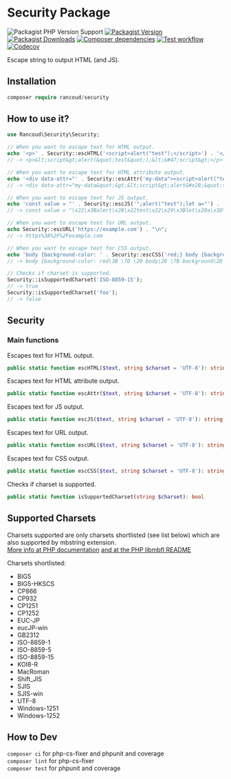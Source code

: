 # Security Package

![Packagist PHP Version Support](https://img.shields.io/packagist/php-v/rancoud/security)
[![Packagist Version](https://img.shields.io/packagist/v/rancoud/security)](https://packagist.org/packages/rancoud/security)
[![Packagist Downloads](https://img.shields.io/packagist/dt/rancoud/security)](https://packagist.org/packages/rancoud/security)
[![Composer dependencies](https://img.shields.io/badge/dependencies-0-brightgreen)](https://github.com/rancoud/Security/blob/master/composer.json)
[![Test workflow](https://img.shields.io/github/actions/workflow/status/rancoud/security/test.yml?branch=master)](https://github.com/rancoud/security/actions/workflows/test.yml)
[![Codecov](https://img.shields.io/codecov/c/github/rancoud/security?logo=codecov)](https://codecov.io/gh/rancoud/security)

Escape string to output HTML (and JS).

## Installation
```php
composer require rancoud/security
```

## How to use it?
```php
use Rancoud\Security\Security;

// When you want to escape text for HTML output.
echo '<p>' . Security::escHTML('<script>alert("test");</script>') . '</p>' . "\n";
// -> <p>&lt;script&gt;alert(&quot;test&quot;);&lt;&#47;script&gt;</p>

// When you want to escape text for HTML attribute output.
echo '<div data-attr="' . Security::escAttr('my-data"><script>alert("test");</script><div hidden="') . '">' . "\n";
// -> <div data-attr="my-data&quot;&gt;&lt;script&gt;alert&#x28;&quot;test&quot;&#x29;&#x3B;&lt;&#x2F;script&gt;&lt;div&#x20;hidden&#x3D;&quot;"></div>

// When you want to escape text for JS output.
echo 'const value = "' . Security::escJS('";alert("test");let a="') . '";' . "\n";
// -> const value = "\x22\x3Balert\x28\x22test\x22\x29\x3Blet\x20a\x3D\x22";

// When you want to escape text for URL output.
echo Security::escURL('https://example.com') . "\n";
// -> https%3A%2F%2Fexample.com

// When you want to escape text for CSS output.
echo 'body {background-color: ' . Security::escCSS('red;} body {background-image: url("https://example.com");') . '}' . "\n";
// -> body {background-color: red\3B \7D \20 body\20 \7B background\2D image\3A \20 url\28 \22 https\3A \2F \2F example\2E com\22 \29 \3B }

// Checks if charset is supported.
Security::isSupportedCharset('ISO-8859-15');
// -> true
Security::isSupportedCharset('foo');
// -> false
```

## Security
### Main functions
Escapes text for HTML output.
```php
public static function escHTML($text, string $charset = 'UTF-8'): string
```

Escapes text for HTML attribute output.
```php
public static function escAttr($text, string $charset = 'UTF-8'): string
```

Escapes text for JS output.
```php
public static function escJS($text, string $charset = 'UTF-8'): string
```

Escapes text for URL output.
```php
public static function escURL($text, string $charset = 'UTF-8'): string
```

Escapes text for CSS output.
```php
public static function escCSS($text, string $charset = 'UTF-8'): string
```

Checks if charset is supported.
```php
public static function isSupportedCharset(string $charset): bool
```

## Supported Charsets
Charsets supported are only charsets shortlisted (see list below) which are also supported by mbstring extension.  
[More info at PHP documentation](https://www.php.net/manual/en/mbstring.encodings.php) [and at the PHP libmbfl README](https://github.com/php/php-src/tree/master/ext/mbstring/libmbfl)

Charsets shortlisted:
* BIG5
* BIG5-HKSCS
* CP866
* CP932
* CP1251
* CP1252
* EUC-JP
* eucJP-win
* GB2312
* ISO-8859-1
* ISO-8859-5
* ISO-8859-15
* KOI8-R
* MacRoman
* Shift_JIS
* SJIS
* SJIS-win
* UTF-8
* Windows-1251
* Windows-1252

## How to Dev
`composer ci` for php-cs-fixer and phpunit and coverage  
`composer lint` for php-cs-fixer  
`composer test` for phpunit and coverage
